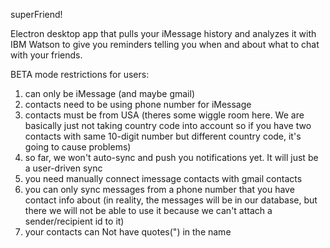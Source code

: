 superFriend!

Electron desktop app that pulls your iMessage history and analyzes it with IBM Watson
to give you reminders telling you when and about what to chat with your friends.

BETA mode restrictions for users:
1. can only be iMessage (and maybe gmail)
2. contacts need to be using phone number for iMessage
3. contacts must be from USA (theres some wiggle room here. We are basically just not taking country code into account so if you have two contacts with same 10-digit number but different country code, it's going to cause problems)
4. so far, we won't auto-sync and push you notifications yet.  It will just be a user-driven sync
5. you need manually connect imessage contacts with gmail contacts
6. you can only sync messages from a phone number that you have contact info about (in reality, the messages will be in our database, but there we will not be able to use it because we can't attach a sender/recipient id to it)
7. your contacts can Not have quotes(") in the name
